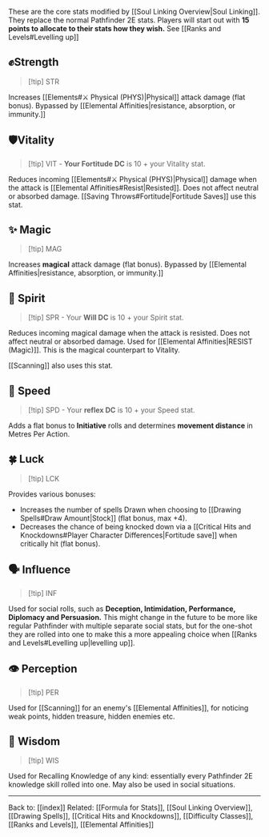 These are the core stats modified by [[Soul Linking Overview|Soul Linking]]. They replace the normal Pathfinder 2E stats.
Players will start out with **15 points to allocate to their stats how they wish.**
See [[Ranks and Levels#Levelling up]]

## ✊Strength

> [!tip] STR

Increases [[Elements#⚔️ Physical (PHYS)|Physical]] attack damage (flat bonus). Bypassed by [[Elemental Affinities|resistance, absorption, or immunity.]]
## 🛡️Vitality

> [!tip] VIT - **Your Fortitude DC** is 10 + your Vitality stat.

Reduces incoming [[Elements#⚔️ Physical (PHYS)|Physical]] damage when the attack is [[Elemental Affinities#Resist|Resisted]]. Does not affect neutral or absorbed damage. [[Saving Throws#Fortitude|Fortitude Saves]] use this stat.
## ✨ Magic

> [!tip] MAG

Increases **magical** attack damage (flat bonus). Bypassed by [[Elemental Affinities|resistance, absorption, or immunity.]]
## 💙 Spirit

> [!tip] SPR - Your **Will DC** is 10 + your Spirit stat.

Reduces incoming magical damage when the attack is resisted. Does not affect neutral or absorbed damage. Used for [[Elemental Affinities|RESIST (Magic)]]. This is the magical counterpart to Vitality.

[[Scanning]] also uses this stat.
## 🏃 Speed

> [!tip] SPD - Your **reflex DC** is 10 + your Speed stat.

Adds a flat bonus to **Initiative** rolls and determines **movement distance** in Metres Per Action.
## 🍀 Luck

> [!tip] LCK

Provides various bonuses:
*   Increases the number of spells Drawn when choosing to [[Drawing Spells#Draw Amount|Stock]] (flat bonus, max +4).
*   Decreases the chance of being knocked down via a [[Critical Hits and Knockdowns#Player Character Differences|Fortitude save]] when critically hit (flat bonus).
## 🗣️ Influence

>[!tip] INF

Used for social rolls, such as **Deception, Intimidation, Performance, Diplomacy and Persuasion.**
This might change in the future to be more like regular Pathfinder with multiple separate social stats, but for the one-shot they are rolled into one to make this a more appealing choice when [[Ranks and Levels#Levelling up|levelling up]].
## 👁️ Perception

>[!tip] PER

Used for [[Scanning]] for an enemy's [[Elemental Affinities]], for noticing weak points, hidden treasure, hidden enemies etc.
## 🧠 Wisdom

>[!tip] WIS

Used for Recalling Knowledge of any kind: essentially every Pathfinder 2E knowledge skill rolled into one. May also be used in social situations.

---
Back to: [[index]]
Related: [[Formula for Stats]], [[Soul Linking Overview]], [[Drawing Spells]], [[Critical Hits and Knockdowns]], [[Difficulty Classes]], [[Ranks and Levels]], [[Elemental Affinities]]
